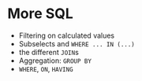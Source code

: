 # More SQL

- Filtering on calculated values
- Subselects and `WHERE ... IN (...)`
- the different `JOIN`s
- Aggregation: `GROUP BY`
- `WHERE`, `ON`, `HAVING`

